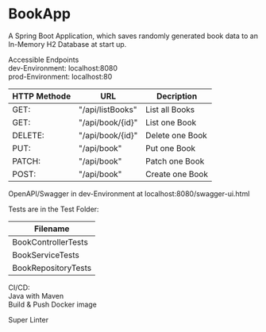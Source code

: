 # BookApp
A Spring Boot Application, which saves randomly generated book data to an In-Memory H2 Database at start up.  


Accessible Endpoints  
dev-Environment: localhost:8080  
prod-Environment: localhost:80

| HTTP Methode | URL | Decription      |
|--------------| --- |-----------------|
| GET:         | "/api/listBooks" | List all Books  |
| GET:         | "/api/book/{id}" | List one Book   |
| DELETE:      | "/api/book/{id}" | Delete one Book |
| PUT:         | "/api/book" | Put one Book    |
| PATCH:       | "/api/book" | Patch one Book  |
| POST:        | "/api/book" | Create one Book |

OpenAPI/Swagger in dev-Environment at localhost:8080/swagger-ui.html


Tests are in the Test Folder:  
  
| Filename |
| --- |
| BookControllerTests |
| BookServiceTests |
| BookRepositoryTests |
  
  
CI/CD:  
Java with Maven  
Build & Push Docker image  
  
Super Linter